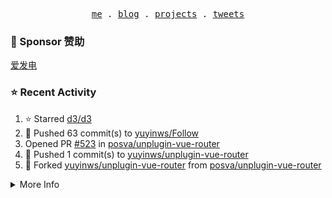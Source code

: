 <p align="center">
  <samp>
    <a href="https://yuy1n.io">me</a> .
    <a href="https://yuy1n.io/blog">blog</a> .
    <a href="https://yuy1n.io/projects">projects</a> .
    <a href="https://twitter.com/yuyinws">tweets</a>
  </samp>
</p>

### 💖 Sponsor 赞助

[爱发电](https://afdian.com/a/yuyinws)

### ⭐️ Recent Activity
<!--RECENT_ACTIVITY:start-->
1. ⭐️ Starred [d3/d3](https://github.com/d3/d3)<br>
2. 💪 Pushed 63 commit(s) to [yuyinws/Follow](https://github.com/yuyinws/Follow)<br>
3. Opened PR [#523](https://github.com/posva/unplugin-vue-router/pull/523) in [posva/unplugin-vue-router](https://github.com/posva/unplugin-vue-router)<br>
4. 💪 Pushed 1 commit(s) to [yuyinws/unplugin-vue-router](https://github.com/yuyinws/unplugin-vue-router)<br>
5. 🍴 Forked [yuyinws/unplugin-vue-router](undefined) from [posva/unplugin-vue-router](https://github.com/posva/unplugin-vue-router)<br>
<!--RECENT_ACTIVITY:end-->

<details>
  <summary>
  More Info
  </summary>

[![wakatime](https://wakatime.com/badge/user/51143705-a99d-4e70-b101-fd9e1cb44e71.svg)](https://wakatime.com/@51143705-a99d-4e70-b101-fd9e1cb44e71)

<img src="https://cdn.jsdelivr.net/gh/yuyinws/yuyinws/gitmand.svg" />
<br />
<img src="https://card.yuy1n.io/card/76561198340841543/dark,bg-game-1850570" />
<br />
<img src="https://cdn.jsdelivr.net/gh/yuyinws/yuyinws/github-metrics.svg" />
</details>
